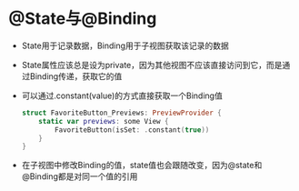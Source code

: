 # @State与@Binding

- State用于记录数据，Binding用于子视图获取该记录的数据

- State属性应该总是设为private，因为其他视图不应该直接访问到它，而是通过Binding传递，获取它的值

- 可以通过.constant(value)的方式直接获取一个Binding值

  ```swift
  struct FavoriteButton_Previews: PreviewProvider {
      static var previews: some View {
          FavoriteButton(isSet: .constant(true))
      }
  }
  ```

- 在子视图中修改Binding的值，state值也会跟随改变，因为@state和@Binding都是对同一个值的引用